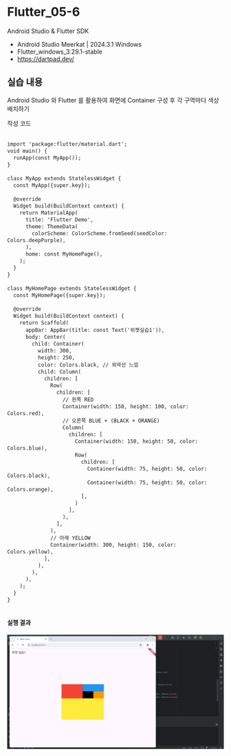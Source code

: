 # Flutter_05-6
Android Studio & Flutter SDK
- Android Studio Meerkat | 2024.3.1 Windows
- Flutter_windows_3.29.1-stable
- https://dartpad.dev/


## 실습 내용
Android Studio 와 Flutter 를 활용하여 화면에 Container 구성 후 각 구역마다 색상 배치하기




작성 코드

<pre>
<code>
import 'package:flutter/material.dart';
void main() {
  runApp(const MyApp());
}

class MyApp extends StatelessWidget {
  const MyApp({super.key});

  @override
  Widget build(BuildContext context) {
    return MaterialApp(
      title: 'Flutter Demo',
      theme: ThemeData(
        colorScheme: ColorScheme.fromSeed(seedColor: Colors.deepPurple),
      ),
      home: const MyHomePage(),
    );
  }
}

class MyHomePage extends StatelessWidget {
  const MyHomePage({super.key});

  @override
  Widget build(BuildContext context) {
    return Scaffold(
      appBar: AppBar(title: const Text('위젯실습1')),
      body: Center(
        child: Container(
          width: 300,
          height: 250,
          color: Colors.black, // 외곽선 느낌
          child: Column(
            children: [
              Row(
                children: [
                  // 왼쪽 RED
                  Container(width: 150, height: 100, color: Colors.red),
                  // 오른쪽 BLUE + (BLACK + ORANGE)
                  Column(
                    children: [
                      Container(width: 150, height: 50, color: Colors.blue),
                      Row(
                        children: [
                          Container(width: 75, height: 50, color: Colors.black),
                          Container(width: 75, height: 50, color: Colors.orange),
                        ],
                      )
                    ],
                  ),
                ],
              ),
              // 아래 YELLOW
              Container(width: 300, height: 150, color: Colors.yellow),
            ],
          ),
        ),
      ),
    );
  }
}
</code>
</pre>


#### 실행 결과
![코드 실행 결과](./images/flutter_05-6.png)

